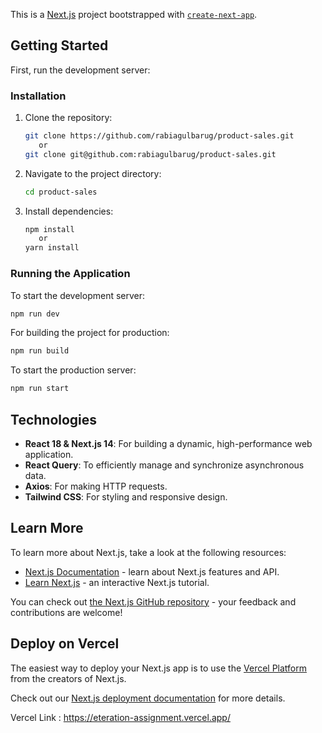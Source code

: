This is a [Next.js](https://nextjs.org/) project bootstrapped with [`create-next-app`](https://github.com/vercel/next.js/tree/canary/packages/create-next-app).

## Getting Started

First, run the development server:

### Installation

1. Clone the repository:

   ```sh
   git clone https://github.com/rabiagulbarug/product-sales.git   
      or 
   git clone git@github.com:rabiagulbarug/product-sales.git
   ```

2. Navigate to the project directory:

   ```sh
   cd product-sales
   ```

3. Install dependencies:

   ```sh
   npm install 
      or 
   yarn install
   ```

### Running the Application

To start the development server:

```sh
npm run dev
```

For building the project for production:

```sh
npm run build
```

To start the production server:

```sh
npm run start
```
## Technologies

- **React 18 & Next.js 14**: For building a dynamic, high-performance web application.
- **React Query**: To efficiently manage and synchronize asynchronous data.
- **Axios**: For making HTTP requests.
- **Tailwind CSS**: For styling and responsive design.

## Learn More

To learn more about Next.js, take a look at the following resources:

- [Next.js Documentation](https://nextjs.org/docs) - learn about Next.js features and API.
- [Learn Next.js](https://nextjs.org/learn) - an interactive Next.js tutorial.

You can check out [the Next.js GitHub repository](https://github.com/vercel/next.js/) - your feedback and contributions are welcome!

## Deploy on Vercel

The easiest way to deploy your Next.js app is to use the [Vercel Platform](https://vercel.com/new?utm_medium=default-template&filter=next.js&utm_source=create-next-app&utm_campaign=create-next-app-readme) from the creators of Next.js.

Check out our [Next.js deployment documentation](https://nextjs.org/docs/deployment) for more details.

Vercel Link : https://eteration-assignment.vercel.app/
